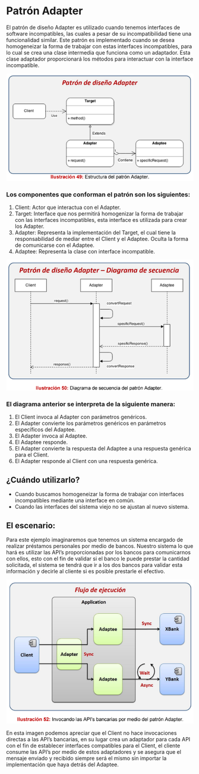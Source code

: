# Patrón Adapter

El patrón de diseño Adapter es utilizado cuando tenemos interfaces de software
incompatibles, las cuales a pesar de su incompatibilidad tiene una funcionalidad
similar. Este patrón es implementado cuando se desea homogeneizar la forma de
trabajar con estas interfaces incompatibles, para lo cual se crea una clase
intermedia que funciona como un adaptador. Esta clase adaptador proporcionará
los métodos para interactuar con la interface incompatible.

![img.png](imgs/img.png)

### Los componentes que conforman el patrón son los siguientes:
1. Client: Actor que interactua con el Adapter.
2. Target: Interface que nos permitirá homogenizar la forma de trabajar con
las interfaces incompatibles, esta interface es utilizada para crear los
Adapter.
3. Adapter: Representa la implementación del Target, el cual tiene la
responsabilidad de mediar entre el Client y el Adaptee. Oculta la forma de
comunicarse con el Adaptee.
4. Adaptee: Representa la clase con interface incompatible.

![img_1.png](imgs/img_1.png)

### El diagrama anterior se interpreta de la siguiente manera:
1. El Client invoca al Adapter con parámetros genéricos.
2. El Adapter convierte los parámetros genéricos en parámetros específicos
   del Adaptee.
3. El Adapter invoca al Adaptee.
4. El Adaptee responde.
5. El Adapter convierte la respuesta del Adaptee a una respuesta genérica
   para el Client.
6. El Adapter responde al Client con una respuesta genérica.

## ¿Cuándo utilizarlo?
- Cuando buscamos homogeneizar la forma de trabajar con interfaces
incompatibles mediante una interface en común.
- Cuando las interfaces del sistema viejo no se ajustan al nuevo sistema.

## El escenario:
Para este ejemplo imaginaremos que tenemos un sistema encargado de realizar
préstamos personales por medio de bancos. Nuestro sistema lo que hará es
utilizar las API’s proporcionadas por los bancos para comunicarnos con ellos, esto
con el fin de validar si el banco le puede prestar la cantidad solicitada, el sistema
se tendrá que ir a los dos bancos para validar esta información y decirle al cliente
si es posible prestarle el efectivo.

![img_3.png](imgs/img_3.png)

En esta imagen podemos apreciar que el Client no hace invocaciones directas a
las API’s bancarias, en su lugar crea un adaptador para cada API con el fin de
establecer interfaces compatibles para el Client, el cliente consume las API’s por medio de estos adaptadores y se asegura que el mensaje enviado y recibido
siempre será el mismo sin importar la implementación que haya detrás del
Adaptee.

